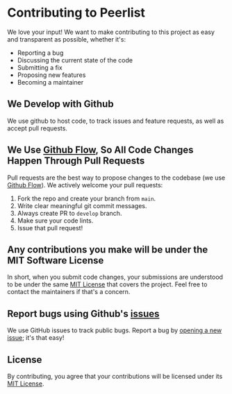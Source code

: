 # Contributing to Peerlist

We love your input! We want to make contributing to this project as easy and transparent as possible, whether it's:

- Reporting a bug
- Discussing the current state of the code
- Submitting a fix
- Proposing new features
- Becoming a maintainer

## We Develop with Github

We use github to host code, to track issues and feature requests, as well as accept pull requests.

## We Use [Github Flow](https://guides.github.com/introduction/flow/index.html), So All Code Changes Happen Through Pull Requests

Pull requests are the best way to propose changes to the codebase (we use [Github Flow](https://guides.github.com/introduction/flow/index.html)). We actively welcome your pull requests:

1. Fork the repo and create your branch from `main`.
2. Write clear meaningful git commit messages.
3. Always create PR to `develop` branch.
4. Make sure your code lints.
5. Issue that pull request!

## Any contributions you make will be under the MIT Software License

In short, when you submit code changes, your submissions are understood to be under the same [MIT License](https://github.com/vinitshahdeo/peerlist-readme-badge/blob/master/LICENSE) that covers the project. Feel free to contact the maintainers if that's a concern.

## Report bugs using Github's [issues](https://github.com/vinitshahdeo/peerlist-readme-badge/issues)

We use GitHub issues to track public bugs. Report a bug by [opening a new issue](https://github.com/vinitshahdeo/peerlist-readme-badge/issues/new); it's that easy!

## License

By contributing, you agree that your contributions will be licensed under its [MIT License](https://github.com/vinitshahdeo/peerlist-readme-badge/blob/master/LICENSE).
